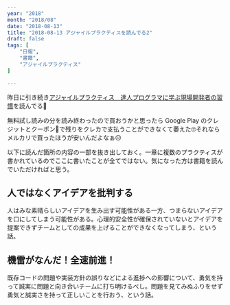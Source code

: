 ```yaml
---
year: "2018"
month: "2018/08"
date: "2018-08-13"
title: "2018-08-13 アジャイルプラクティスを読んでる2"
draft: false
tags: [
    "日報",
    "書籍",
    "アジャイルプラクティス"
]

---
```


昨日に引き続き[アジャイルプラクティス　達人プログラマに学ぶ現場開発者の習慣](https://www.amazon.co.jp/d/B01IGW59FY/wada811-22)を読んでる📖

無料試し読みの分を読み終わったので買おうかと思ったら Google Play のクレジットとクーポン🎫で残りをクレカで支払うことができなくて萎えた🙄それならメルカリで買ったほうが安いんだよなぁ😑

以下に読んだ箇所の内容の一部を抜き出しておく。一章に複数のプラクティスが書かれているのでここに書いたことが全てではない。気になった方は書籍を読んでいただければと思う。

## 人ではなくアイデアを批判する

人はみな素晴らしいアイデアを生み出す可能性がある一方、つまらないアイデアを口にしてしまう可能性がある。心理的安全性が確保されていないとアイデアを提案できずチームとしての成果を上げることができなくなってしまう、という話。

## 機雷がなんだ！全速前進！

既存コードの問題や実装方針の誤りなどによる進捗への影響について、勇気を持って誠実に問題と向き合いチームに打ち明けるべし。問題を見てみぬふりをせず勇気と誠実さを持って正しいことを行おう、という話。
